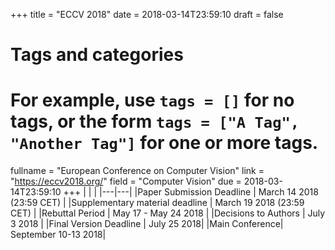 +++
title = "ECCV 2018"
date = 2018-03-14T23:59:10
draft = false

# Tags and categories
# For example, use `tags = []` for no tags, or the form `tags = ["A Tag", "Another Tag"]` for one or more tags.

fullname = "European Conference on Computer Vision"
link = "https://eccv2018.org/"
field = "Computer Vision"
due = 2018-03-14T23:59:10
+++
| | |
|---|---|
|Paper Submission Deadline |  March 14 2018 (23:59 CET) |
|Supplementary material deadline | March 19 2018 (23:59 CET) |
|Rebuttal Period | May 17 - May 24 2018 |
|Decisions to Authors |	July 3 2018 |
|Final Version Deadline |	July 25 2018|
|Main Conference|	September 10-13 2018|


​	

